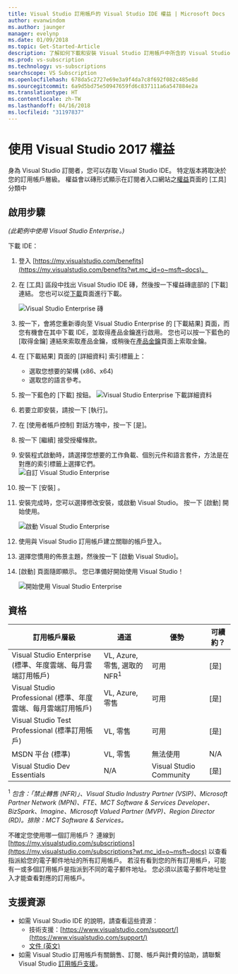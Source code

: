 ```yaml
---
title: Visual Studio 訂用帳戶的 Visual Studio IDE 權益 | Microsoft Docs
author: evanwindom
ms.author: jaunger
manager: evelynp
ms.date: 01/09/2018
ms.topic: Get-Started-Article
description: 了解如何下載和安裝 Visual Studio 訂用帳戶中所含的 Visual Studio IDE。
ms.prod: vs-subscription
ms.technology: vs-subscriptions
searchscope: VS Subscription
ms.openlocfilehash: 678da5c2727e69e3a9f4da7c8f692f082c485e8d
ms.sourcegitcommit: 6a9d5bd75e50947659fd6c837111a6a547884e2a
ms.translationtype: HT
ms.contentlocale: zh-TW
ms.lasthandoff: 04/16/2018
ms.locfileid: "31197837"
---
```

# <a name="using-the-visual-studio-2017-benefit"></a>使用 Visual Studio 2017 權益

身為 Visual Studio 訂閱者，您可以存取 Visual Studio IDE。  特定版本將取決於您的訂用帳戶層級。  權益會以磚形式顯示在訂閱者入口網站之[權益](https://my.visualstudio.com/benefits?wt.mc_id=o~msft~docs)頁面的 [工具] 分類中   


## <a name="activation-steps"></a>啟用步驟

*(此範例中使用 Visual Studio Enterprise。)*

下載 IDE：
1. 登入 [https://my.visualstudio.com/benefits](https://my.visualstudio.com/benefits?wt.mc_id=o~msft~docs)。 
2. 在 [工具] 區段中找出 Visual Studio IDE 磚，然後按一下權益磚底部的 [下載] 連結。  您也可以從[下載](https://my.visualstudio.com/downloads?wt.mc_id=o~msft~docs)頁面進行下載。 

    ![Visual Studio Enterprise 磚](_img\vs-ide-experience\vs-ide-tile.png)

3.  按一下，會將您重新導向至 Visual Studio Enterprise 的 [下載結果] 頁面，而您有機會在其中下載 IDE，並取得產品金鑰進行啟用。 您也可以按一下藍色的 [取得金鑰] 連結來索取產品金鑰，或稍後在[產品金鑰](https://my.visualstudio.com/productkeys)頁面上索取金鑰。
4.  在 [下載結果] 頁面的 [詳細資料] 索引標籤上：
    - 選取您想要的架構 (x86、x64)
    - 選取您的語言參考。 
5.  按一下藍色的 [下載] 按鈕。
    ![Visual Studio Enterprise 下載詳細資料](_img\vs-ide-experience\vs-ide-download-details.png)
6.  若要立即安裝，請按一下 [執行]。
7.  在 [使用者帳戶控制] 對話方塊中，按一下 [是]。
8.  按一下 [繼續] 接受授權條款。
9.  安裝程式啟動時，請選擇您想要的工作負載、個別元件和語言套件，方法是在對應的索引標籤上選擇它們。  
    ![自訂 Visual Studio Enterprise](_img\vs-ide-experience\vs-ide-customize-install-cropped.png)

10.  按一下 [安裝] 。 

11. 安裝完成時，您可以選擇修改安裝，或啟動 Visual Studio。  按一下 [啟動] 開始使用。  

    ![啟動 Visual Studio Enterprise](_img\vs-ide-experience\vs-ide-launch-cropped.png)

12. 使用與 Visual Studio 訂用帳戶建立關聯的帳戶登入。 

13. 選擇您慣用的佈景主題，然後按一下 [啟動 Visual Studio]。

14. [啟動] 頁面隨即顯示。  您已準備好開始使用 Visual Studio！

    ![開始使用 Visual Studio Enterprise](_img\vs-ide-experience\vs-ide-start-cropped.png)

## <a name="eligibility"></a>資格
| 訂用帳戶層級                                                 |     通道                                            | 優勢                                                          | 可續約？    |
|--------------------------------------------------------------------|---------------------------------------------------------|------------------------------------------------------------------|---------------|
| Visual Studio Enterprise (標準、年度雲端、每月雲端訂用帳戶)   | VL, Azure, 零售, 選取的 NFR<sup>1</sup> | 可用       |  [是]          |
| Visual Studio Professional (標準、年度雲端、每月雲端訂用帳戶) | VL, Azure, 零售                                       | 可用                                                            |  [是]          |
| Visual Studio Test Professional (標準訂用帳戶)                         | VL, 零售                                              | 可用                                             |  [是]         |
| MSDN 平台 (標準)                                          | VL, 零售                                              | 無法使用                                              |  N/A          |
| Visual Studio Dev Essentials | N/A  | Visual Studio Community |[是] |

<sup>1</sup>  *包含：「禁止轉售 (NFR)」、Visual Studio Industry Partner (VSIP)、Microsoft Partner Network (MPN)、FTE、MCT Software & Services Developer、BizSpark、Imagine、Microsoft Valued Partner (MVP)、Region Director (RD)。排除：MCT Software & Services。*


不確定您使用哪一個訂用帳戶？  連線到 [https://my.visualstudio.com/subscriptions](https://my.visualstudio.com/subscriptions?wt.mc_id=o~msft~docs) 以查看指派給您的電子郵件地址的所有訂用帳戶。 若沒有看到您的所有訂用帳戶，可能有一或多個訂用帳戶是指派到不同的電子郵件地址。  您必須以該電子郵件地址登入才能查看對應的訂用帳戶。 


## <a name="support-resources"></a>支援資源
-  如需 Visual Studio IDE 的說明，請查看這些資源：
    - 技術支援：[https://www.visualstudio.com/support/](https://www.visualstudio.com/support/)
    - [文件 (英文)](/visualstudio/) 
-  如需 Visual Studio 訂用帳戶有關銷售、訂閱、帳戶與計費的協助，請聯繫 Visual Studio [訂用帳戶支援](https://www.visualstudio.com/subscriptions/support/)。
